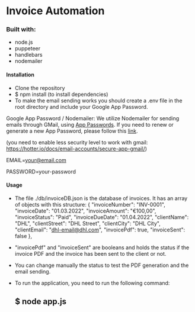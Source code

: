 # Invoice Automation

### Built with:

- node.js
- puppeteer
- handlebars
- nodemailer

#### Installation

- Clone the repository
- $ npm install (to install dependencies)
- To make the email sending works you should create a .env file in the root directory and include your Google App Password.

Google App Password / Nodemailer: We utilize Nodemailer for sending emails through GMail, using [App Passwords](https://support.google.com/accounts/answer/185833?hl=en). If you need to renew or generate a new App Password, please follow this [link](https://security.google.com/settings/security/apppasswords).

(you need to enable less security level to work with gmail: https://hotter.io/docs/email-accounts/secure-app-gmail/)

EMAIL=your@email.com

PASSWORD=your-password


#### Usage

- The file ./db/invoiceDB.json is the database of invoices. It has an array of objects with this structure:
  {
  "invoiceNumber": "INV-0001",
  "invoiceDate": "01.03.2022",
  "invoiceAmount": "€100,00",
  "invoiceStatus": "Paid",
  "invoiceDueDate": "01.04.2022",
  "clientName": "DHL",
  "clientStreet": "DHL Street",
  "clientCity": "DHL City",
  "clientEmail": "dhl-email@dhl.com",
  "invoicePdf": true,
  "invoiceSent": false
  },

- "invoicePdf" and "invoiceSent" are booleans and holds the status if the invoice PDF and the invoice has been sent to the client or not.
- You can change manually the status to test the PDF generation and the email sending.
- To run the application, you need to run the following command:
  ## $ node app.js
